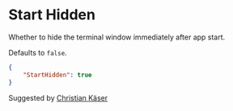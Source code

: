 # Start Hidden

Whether to hide the terminal window immediately after app start.

Defaults to ```false```.

```json
{
	"StartHidden": true
}
```

<span class="by">Suggested by [Christian Käser](https://github.com/dfyx)</span>
